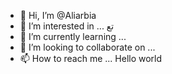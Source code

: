 - 👋 Hi, I’m @Aliarbia
- 👀 I’m interested in ... تع
- 🌱 I’m currently learning ...
- 💞️ I’m looking to collaborate on ...
- 📫 How to reach me ...
Hello world

<!---
Aliarbia/Aliarbia is a ✨ special ✨ repository because its `README.md` (this file) appears on your GitHub profile.
You can click the Preview link to take a look at your changes.
--->
